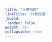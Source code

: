```yaml
---
title: "计费指南"
linkTitle: "计费指南"
_build:
 render: false 
weight: 30
collapsible: true
---
```

